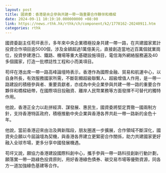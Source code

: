 ```yaml
---
layout: post
title: 國資委：香港是央企參與共建一帶一路重要合作夥伴和橋樑
date: 2024-09-11 10:19:10.000000000 +08:00
link: https://news.rthk.hk/rthk/ch/component/k2/1770162-20240911.htm
categories: rthk
---
```


國資委副主任苟坪表示，多年來中央企業積極投身共建一帶一路，在共建國家累計投資合作項目逾5000個，涉及金額超過1萬億美元，直接創造當地近百萬個就業崗位，投資參建港口、鐵路、機場等重大基礎設施項目，電信海外網絡服務遍及40多個國家，打造一批標誌性工程和小而美項目。

苟坪在港出席一帶一路高峰論壇時表示，香港作為國際金融、貿易和航運中心，以自身所長，有效服務國家所需，不斷彰顯超級聯繫人、超級增值人作用，是一帶一路建設的積極參與者、重要貢獻者，亦成為中央企業參與共建一帶一路的重要合作夥伴和橋樑紐帶，在國際項目投融資、離岸人民幣業務等方面發揮不可替代的獨特作用。

他說，香港正全力以赴拼經濟、謀發展、惠民生，國資委將堅定貫徹一國兩制方針，支持香港特區政府，積極推動中央企業與香港各界共赴一帶一路新的金色十年。

他說，當前香港迎來由治及興新階段，朋友圈進一步擴展，合作領域不斷深化，國資央企願以今屆論壇為契機，與香港各界建立更緊密合作關係，助力共建國家更好融入全球市場，更多分享中國發展機遇。

苟坪又說，願協力香港建設國際科創中心，攜手參與一帶一路科技創新行動計劃，願落實一帶一路綠色投資原則，用好香港綠色債券、碳交易市場等優勢資源，同各方一道加強綠色基建等合作。
